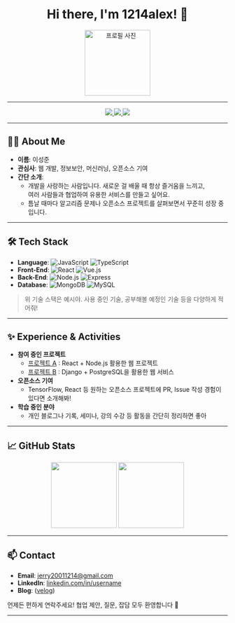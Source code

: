 <!--
  여기서는 예시로 'username'이나 '프로필 사진 링크' 등을 아무거나 넣어뒀으니
  꼭 본인 정보로 교체해서 사용해주세요!
-->

<h1 align="center">Hi there, I'm 1214alex! 👋</h1>

<div align="center">
  <img src="https://avatars.githubusercontent.com/u/0000000?v=4" alt="프로필 사진" width="150" />
</div>

---

<div align="center">
  <a href="mailto:jerry20011214@gmail.com">
    <img src="https://img.shields.io/badge/Email-jerry20011214@gmail.com-red?style=flat-square&logo=gmail&logoColor=white"/>
  </a>
  <a href="https://linkedin.com/in/yourlinkedin">
    <img src="https://img.shields.io/badge/LinkedIn-username-blue?style=flat-square&logo=linkedin&logoColor=white"/>
  </a>
  <a href="https://yourblog.com">
    <img src="https://img.shields.io/badge/Blog-YourBlog-orange?style=flat-square&logo=blogger&logoColor=white"/>
  </a>
</div>

---

## 🙋‍♂️ About Me
- **이름**: 이성준
- **관심사**: 웹 개발, 정보보안, 머신러닝, 오픈소스 기여
- **간단 소개**: 
  - 개발을 사랑하는 사람입니다. 새로운 걸 배울 때 항상 즐거움을 느끼고,  
    여러 사람들과 협업하여 유용한 서비스를 만들고 싶어요.
  - 틈날 때마다 알고리즘 문제나 오픈소스 프로젝트를 살펴보면서 꾸준히 성장 중입니다.

---

## 🛠 Tech Stack
- **Language**: ![JavaScript](https://img.shields.io/badge/-JavaScript-F7DF1E?style=flat-square&logo=javascript&logoColor=white) ![TypeScript](https://img.shields.io/badge/-TypeScript-3178C6?style=flat-square&logo=TypeScript&logoColor=white)
- **Front-End**: ![React](https://img.shields.io/badge/-React-61DAFB?style=flat-square&logo=react&logoColor=white) ![Vue.js](https://img.shields.io/badge/-Vue.js-4FC08D?style=flat-square&logo=vue.js&logoColor=white)
- **Back-End**: ![Node.js](https://img.shields.io/badge/-Node.js-339933?style=flat-square&logo=node.js&logoColor=white) ![Express](https://img.shields.io/badge/-Express-000000?style=flat-square&logo=express&logoColor=white)
- **Database**: ![MongoDB](https://img.shields.io/badge/-MongoDB-47A248?style=flat-square&logo=mongodb&logoColor=white) ![MySQL](https://img.shields.io/badge/-MySQL-4479A1?style=flat-square&logo=mysql&logoColor=white)

> 위 기술 스택은 예시야. 사용 중인 기술, 공부해볼 예정인 기술 등을 다양하게 적어줘!

---

## ✨ Experience & Activities
- **참여 중인 프로젝트**  
  - [프로젝트 A](https://github.com/username/projectA) : React + Node.js 활용한 웹 프로젝트
  - [프로젝트 B](https://github.com/username/projectB) : Django + PostgreSQL을 활용한 웹 서비스
- **오픈소스 기여**  
  - TensorFlow, React 등 원하는 오픈소스 프로젝트에 PR, Issue 작성 경험이 있다면 소개해봐!
- **학습 중인 분야**  
  - 개인 블로그나 기록, 세미나, 강의 수강 등 활동을 간단히 정리하면 좋아

---

## 📈 GitHub Stats
<div align="center">
  <!-- 이건 예시 GitHub Stats, 본인 계정으로 바꿔야 해 -->
  <img src="https://github-readme-stats.vercel.app/api?username=1214alex&show_icons=true&theme=radical" height="150" />
  <img src="https://github-readme-stats.vercel.app/api/top-langs/?username=1214alex&layout=compact&theme=radical" height="150" />
</div>

<!--
  'username' 부분을 본인 깃허브 아이디로 바꾸면 예쁘게 통계가 출력돼.
  만약 쓸데없는 언어가 많이 나온다면, 레포 정리를 좀 해보거나
  커스텀 레포 통계 서비스를 찾아보는 것도 방법이야.
-->

---

## 📫 Contact
- **Email**: jerry20011214@gmail.com  
- **LinkedIn**: [linkedin.com/in/username](https://linkedin.com/in/username)  
- **Blog**: ([velog](https://velog.io/@1214alex/posts))

언제든 편하게 연락주세요! 협업 제안, 질문, 잡담 모두 환영합니다 🙌

---

<!--
Tip: 
1. README 한 곳에 모든 걸 다 넣기보다는, 
   블로그 링크나 별도 문서(CONTRIBUTING, PORTFOLIO 등)를 연결해서
   더 자세한 내용을 안내해도 좋아.

2. 활동 / 관심 분야가 많다면, 구분해서 적어줘. (e.g. 개인 작업물, 학교/회사 프로젝트 등)

3. 이미지, GIF, 이모지 등을 적절히 섞으면 훨씬 화사해져!
-->

